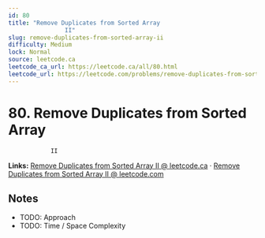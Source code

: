 ```yaml
--- 
id: 80
title: "Remove Duplicates from Sorted Array
                II"
slug: remove-duplicates-from-sorted-array-ii
difficulty: Medium
lock: Normal
source: leetcode.ca
leetcode_ca_url: https://leetcode.ca/all/80.html
leetcode_url: https://leetcode.com/problems/remove-duplicates-from-sorted-array-ii/
---
```


# 80. Remove Duplicates from Sorted Array
                II

**Links:** [Remove Duplicates from Sorted Array
                II @ leetcode.ca](https://leetcode.ca/all/80.html) · [Remove Duplicates from Sorted Array
                II @ leetcode.com](https://leetcode.com/problems/remove-duplicates-from-sorted-array-ii/)

## Notes
- TODO: Approach
- TODO: Time / Space Complexity
